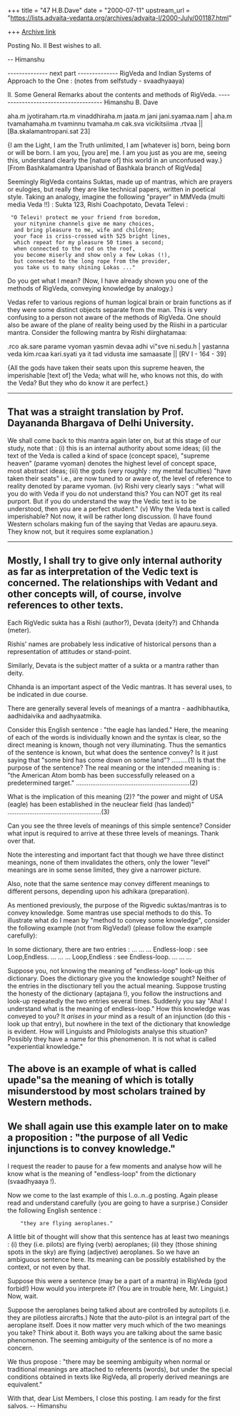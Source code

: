 +++
title = "47 H.B.Dave"
date = "2000-07-11"
upstream_url = "https://lists.advaita-vedanta.org/archives/advaita-l/2000-July/001187.html"

+++
[Archive link](https://lists.advaita-vedanta.org/archives/advaita-l/2000-July/001187.html)

Posting No. II
Best wishes to all.

-- Himanshu


-------------- next part --------------
RigVeda and Indian Systems of Approach to the One :
(notes from selfstudy - svaadhyaaya)

II. Some General Remarks about the contents and methods
    of RigVeda.
------------------------------------- Himanshu B. Dave

aha.m jyotiraham.rta.m vinaddhiraha.m jaata.m jani jani.syamaa.nam |
aha.m tvamahamaha.m tvaminnu tvamaha.m cak.sva vicikitsiima .rtvaa ||
[Ba.skalamantropani.sat 23]

{I am the Light, I am the Truth unlimited, I am [whatever is] born, being
born or will be born. I am you, [you are] me. I am you just as you are me,
seeing this, understand clearly the [nature of] this world in an unconfused
way.} [From Bashkalamantra Upanishad of Bashkala branch of RigVeda]

Seemingly RigVeda contains Suktas, made up of mantras, which are prayers or
eulogies, but really they are like technical papers, written in poetical
style. Taking an analogy, imagine the following "prayer" in MMVeda (multi
media Veda !!) : Sukta 123, Rishi Coachpotato, Devata Televi :

     "O Televi! protect me your friend from boredom,
      your nitynine channels give me many choices,
      and bring pleasure to me, wife and children;
      your face is criss-crossed with 525 bright lines,
      which repeat for my pleasure 50 times a second;
      when connected to the rod on the roof,
      you become miserly and show only a few Lokas (!),
      but connected to the long rope from the provider,
      you take us to many shining Lokas ..."

Do you get what I mean? (Now, I have already shown you one of the methods of
RigVeda, conveying knowledge by analogy.)

Vedas refer to various regions of human logical brain or brain functions as
if they were some distinct objects separate from the man.  This is very
confusing to a person not aware of the methods of RigVeda.
One should also be aware of the plane of reality being used by the Riishi
in a particular mantra. Consider the following mantra by Rishi diirghatamaa:

.rco ak.sare parame vyoman yasmin devaa adhi vi"sve ni.sedu.h |
yastanna veda kim.rcaa kari.syati ya it tad vidusta ime samaasate ||
[RV I - 164 - 39]

{All the gods have taken their seats upon this supreme heaven, the
imperishable [text of] the Veda; what will he, who knows not this, do with
the Veda? But they who do know it are perfect.}

----------------------
That was a straight translation by Prof. Dayananda Bhargava of Delhi
University.
----------------------
We shall come back to this mantra again later on, but  at this
stage of our study, note that :
(i) this is an internal authority about some ideas;
(ii) the text of the Veda is called a kind of space (concept space),
"supreme heaven" (parame vyoman) denotes the highest level of concept space,
most abstract ideas;
(iii) the gods (very roughly : my mental faculties) "have taken their seats"
i.e., are now tuned to or aware of, the level of reference to reality
denoted by parame vyoman.
(iv) Rishi very clearly says : "what will you do with Veda if you do not
understand this? You can NOT get its real purport. But if you do understand the
way the Vedic text is to be understood, then you are a perfect student."
(v) Why the Veda text is called imperishable? Not now, it will be rather
long discussion. (I have found Western scholars making fun of the saying
that Vedas are apauru.seya. They know not, but it requires some explanation.)

-----------------------
Mostly, I shall try to give only internal authority as far as interpretation
of the Vedic text is concerned. The relationships  with Vedant and other
concepts will, of course, involve references to other texts.
-----------------------

Each RigVedic sukta has a Rishi (author?), Devata (deity?) and Chhanda
(meter).

Rishis' names are probabely less indicative of historical persons than a
representation of attitudes or stand-point.

Similarly, Devata is the subject matter of a sukta or a mantra rather than
deity.

Chhanda is an important aspect of the Vedic mantras. It has several uses, to
be indicated in due course.

There are generally several levels of meanings of a mantra - aadhibhautika,
aadhidaivika and aadhyaatmika.

Consider this English sentence :
     "the eagle has landed."
Here, the meaning of each of the words is individually known and the syntax
is clear, so the direct meaning is known, though not very illuminating. Thus
the semantics of the sentence is known, but what does the sentence convey?
Is it just saying that "some bird has come down on some land"? .........(1)
Is that the purpose of the sentence?
The real meaning or the intended meaning is :
"the American Atom bomb has been successfully released on a predetermined
target." ...............................................................(2)

What is the implication of this meaning (2)?
"the power and might of USA (eagle) has been established in the neuclear
field (has landed)" ....................................................(3)

Can you see the three levels of meanings of this simple sentence? Consider
what input is required to arrive at these three levels of meanings. Thank
over that.

Note the interesting and important fact that though we have three distinct
meanings, none of them invalidates the others, only the lower "level"
meanings are in some sense limited, they give a narrower picture.

Also, note that the same sentence may convey different meanings to different
persons, depending upon his adhikara (preparation).

As mentioned previously, the purpose of the Rigvedic suktas/mantras is to
convey knowledge. Some mantras use  special methods to do this. To
illustrate what do I mean by "method to convey some knowledge", consider the
following example (not from RigVeda!) (please follow the example carefully):

In some dictionary, there are two entries :
        ... ... ...
        Endless-loop : see Loop,Endless.
        ... ... ...
        Loop,Endless : see Endless-loop.
        ... ... ...

Suppose you, not knowing the meaning of "endless-loop" look-up this
dictionary. Does the dictionary give you the knowledge sought? Neither of
the entries in the disctionary tell you the actual meaning. Suppose trusting
the honesty of the dictionary (aptajana !), you follow the instructions
and look-up repeatedly the two entries several times. Suddenly you say "Aha!
I understand what is the meaning of endless-loop." How this knowledge was
conveyed to you? It *arises* in *your* mind as a result of an injunction (do
this - look up that entry), but nowhere in the text of the dictionary that
knowledge is evident. How will Linguists and Philologists analyse this
situation? Possibly they have a name for this phenomenon. It is not what
is called "experiential knowledge."

The above is an example of what is called upade"sa the meaning of which is
totally misunderstood by most scholars trained by Western methods.
-------------------
We shall again use this example later on  to make a proposition : "the
purpose of all Vedic injunctions is to convey knowledge."
-------------------

I request the reader to pause for a few moments and analyse how will he know
what is the meaning of "endless-loop" from the dictionary (svaadhyaaya !).

Now we come to the last example of this l..o..n..g posting.  Again please
read and understand carefully (you are going to have a surprise.)
Consider the following English sentence :

        "they are flying aeroplanes."
A little bit of thought will show that this sentence has at least two
meanings :
(i) they (i.e. pilots) are flying (verb) aeroplanes;
(ii) they (those shining spots in the sky) are flying (adjective)
aeroplanes.
So we have an ambiguous sentence here.  Its meaning can be possibly
established by the context, or not even by that.

Suppose this were a sentence (may be a part of a mantra) in RigVeda (god
forbid!) How would you interprete it? (You are in trouble here, Mr.
Linguist.) Now, wait.

Suppose the aeroplanes being talked about are controlled by autopilots (i.e.
they are pilotless aircrafts.) Note that the auto-pilot is an integral part
of the aeroplane itself. Does it now matter very much which of the two
meanings you take? Think about it. Both ways you are talking about the same
basic phenomenon. The seeming ambiguity of the sentence is of no more a
concern.

We thus propose : "there may be seeming ambiguity when normal or traditional
meanings are attached to referents (words), but under the special
conditions obtained in texts like RigVeda, all properly derived meanings
are equivalent."

With that, dear List Members, I close this posting. I am ready for the first
salvos.
-- Himanshu
